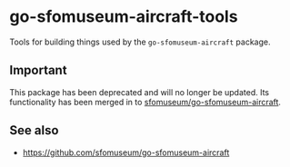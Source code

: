 # go-sfomuseum-aircraft-tools

Tools for building things used by the `go-sfomuseum-aircraft` package.

## Important

This package has been deprecated and will no longer be updated. Its functionality has been merged in to [sfomuseum/go-sfomuseum-aircraft](https://github.com/sfomuseum/go-sfomuseum-aircraft/releases/tag/v0.2.0).

## See also

* https://github.com/sfomuseum/go-sfomuseum-aircraft
